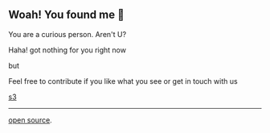 ## Woah! You found me 👋

You are a curious person. Aren't U?

Haha! got nothing for you right now

but

Feel free to contribute if you like what you see or get in touch with us


[s3](./sem3/)


******************************************************************************
[open source](https://github.com/Co-Science/Cs-Web/tree/main/sem3).

